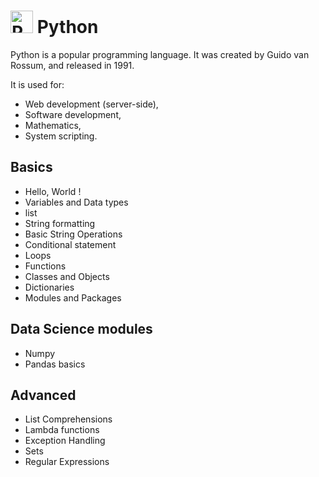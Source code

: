 
# <a href="https://www.python.org/" target="_blank" rel="noreferrer"><img src="https://raw.githubusercontent.com/danielcranney/readme-generator/main/public/icons/skills/python-colored.svg" width="36" height="36" alt="Python" /></a>  Python

Python is a popular programming language. It was created by Guido van Rossum, and released in 1991.

It is used for:
 - Web development (server-side),
 - Software development,
 - Mathematics,
 - System scripting.


## Basics

- Hello, World !
- Variables and Data types
- list
- String formatting
- Basic String Operations
- Conditional statement
- Loops
- Functions
- Classes and Objects
- Dictionaries
- Modules and Packages

## Data Science modules
- Numpy
- Pandas basics

## Advanced
- List Comprehensions
- Lambda functions
- Exception Handling
- Sets
- Regular Expressions

